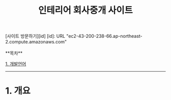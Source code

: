 <h1 align="center">인테리어 회사중개 사이트</h1>
<br><br>
[사이트 방문하기][id]
[id]: URL "ec2-43-200-238-66.ap-northeast-2.compute.amazonaws.com"
<br><br>
**목차**

[1. 개발언어](#1.-개발언어)


------------

# 1. 개요

